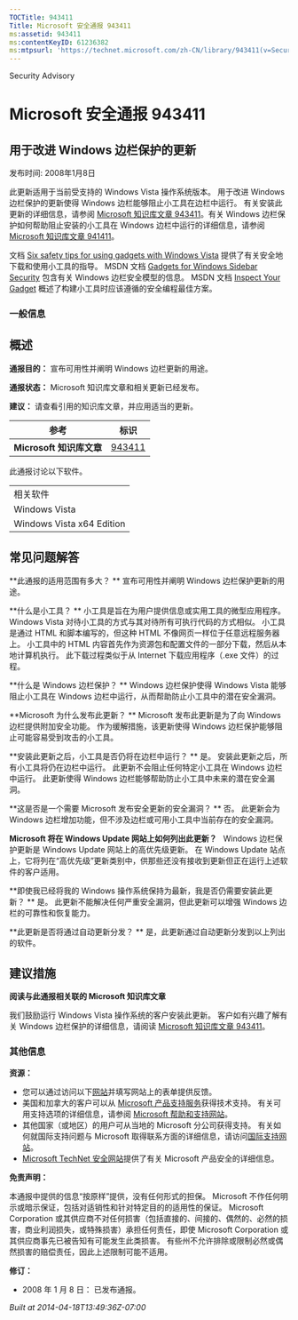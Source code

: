 ```yaml
---
TOCTitle: 943411
Title: Microsoft 安全通报 943411
ms:assetid: 943411
ms:contentKeyID: 61236382
ms:mtpsurl: 'https://technet.microsoft.com/zh-CN/library/943411(v=Security.10)'
---
```


Security Advisory

Microsoft 安全通报 943411
=========================

用于改进 Windows 边栏保护的更新
-------------------------------

发布时间: 2008年1月8日

此更新适用于当前受支持的 Windows Vista 操作系统版本。 用于改进 Windows 边栏保护的更新使得 Windows 边栏能够阻止小工具在边栏中运行。 有关安装此更新的详细信息，请参阅 [Microsoft 知识库文章 943411](http://support.microsoft.com/kb/943411)。有关 Windows 边栏保护如何帮助阻止安装的小工具在 Windows 边栏中运行的详细信息，请参阅 [Microsoft 知识库文章 941411](http://support.microsoft.com/kb/941411)。

文档 [Six safety tips for using gadgets with Windows Vista](http://www.microsoft.com/protect/yourself/downloads/gadgets.mspx) 提供了有关安全地下载和使用小工具的指导。 MSDN 文档 [Gadgets for Windows Sidebar Security](http://msdn2.microsoft.com/en-us/library/bb508510.aspx) 包含有关 Windows 边栏安全模型的信息。 MSDN 文档 [Inspect Your Gadget](http://msdn2.microsoft.com/en-us/library/bb498012.aspx) 概述了构建小工具时应该遵循的安全编程最佳方案。

### 一般信息

概述
----

<span></span>
**通报目的：** 宣布可用性并阐明 Windows 边栏更新的用途。

**通报状态：** Microsoft 知识库文章和相关更新已经发布。

**建议：** 请查看引用的知识库文章，并应用适当的更新。

| 参考                     | 标识                                             |
|--------------------------|--------------------------------------------------|
| **Microsoft 知识库文章** | [943411](http://support.microsoft.com/kb/943411) |

此通报讨论以下软件。

|                           |
|---------------------------|
| 相关软件                  |
| Windows Vista             |
| Windows Vista x64 Edition |

常见问题解答
------------

<span></span>
**此通报的适用范围有多大？ **
宣布可用性并阐明 Windows 边栏保护更新的用途。

**什么是小工具？ **
小工具是旨在为用户提供信息或实用工具的微型应用程序。 Windows Vista 对待小工具的方式与其对待所有可执行代码的方式相似。 小工具是通过 HTML 和脚本编写的，但这种 HTML 不像网页一样位于任意远程服务器上。 小工具中的 HTML 内容首先作为资源包和配置文件的一部分下载，然后从本地计算机执行。 此下载过程类似于从 Internet 下载应用程序（.exe 文件）的过程。

**什么是 Windows 边栏保护？ **
Windows 边栏保护使得 Windows Vista 能够阻止小工具在 Windows 边栏中运行，从而帮助防止小工具中的潜在安全漏洞。

**Microsoft 为什么发布此更新？ **
Microsoft 发布此更新是为了向 Windows 边栏提供附加安全功能。 作为缓解措施，该更新使得 Windows 边栏保护能够阻止可能容易受到攻击的小工具。

**安装此更新之后，小工具是否仍将在边栏中运行？ **
是。 安装此更新之后，所有小工具将仍在边栏中运行。 此更新不会阻止任何特定小工具在 Windows 边栏中运行。 此更新使得 Windows 边栏能够帮助防止小工具中未来的潜在安全漏洞。

**这是否是一个需要 Microsoft 发布安全更新的安全漏洞？ **
否。 此更新会为 Windows 边栏增加功能，但不涉及边栏或可用小工具中当前存在的安全漏洞。

**Microsoft 将在 Windows Update 网站上如何列出此更新？**  
Windows 边栏保护更新是 Windows Update 网站上的高优先级更新。 在 Windows Update 站点上，它将列在“高优先级”更新类别中，供那些还没有接收到更新但正在运行上述软件的客户适用。

**即使我已经将我的 Windows 操作系统保持为最新，我是否仍需要安装此更新？ **
是。 此更新不能解决任何严重安全漏洞，但此更新可以增强 Windows 边栏的可靠性和恢复能力。

**此更新是否将通过自动更新分发？ **
是，此更新通过自动更新分发到以上列出的软件。

建议措施
--------

<span></span>
**阅读与此通报相关联的 Microsoft 知识库文章**

我们鼓励运行 Windows Vista 操作系统的客户安装此更新。 客户如有兴趣了解有关 Windows 边栏保护的详细信息，请阅读 [Microsoft 知识库文章 943411](http://support.microsoft.com/kb/943411)。

### 其他信息

**资源：**

-   您可以通过访问以下[网站](https://support.microsoft.com/common/survey.aspx?scid=sw;en;1257&amp;showpage=1&amp;ws=technet&amp;sd=tech)并填写网站上的表单提供反馈。
-   美国和加拿大的客户可以从 [Microsoft 产品支持服务](http://go.microsoft.com/fwlink/?linkid=21131)获得技术支持。 有关可用支持选项的详细信息，请参阅 [Microsoft 帮助和支持网站](http://support.microsoft.com/default.aspx?ln=zh-cn)。
-   其他国家（或地区）的用户可从当地的 Microsoft 分公司获得支持。 有关如何就国际支持问题与 Microsoft 取得联系方面的详细信息，请访问[国际支持网站](http://go.microsoft.com/fwlink/?linkid=21155)。
-   [Microsoft TechNet 安全网站](http://go.microsoft.com/fwlink/?linkid=21132)提供了有关 Microsoft 产品安全的详细信息。

**免责声明：**

本通报中提供的信息“按原样”提供，没有任何形式的担保。 Microsoft 不作任何明示或暗示保证，包括对适销性和针对特定目的的适用性的保证。 Microsoft Corporation 或其供应商不对任何损害（包括直接的、间接的、偶然的、必然的损害，商业利润损失，或特殊损害）承担任何责任，即使 Microsoft Corporation 或其供应商事先已被告知有可能发生此类损害。 有些州不允许排除或限制必然或偶然损害的赔偿责任，因此上述限制可能不适用。

**修订：**

-   2008 年 1 月 8 日： 已发布通报。

*Built at 2014-04-18T13:49:36Z-07:00*
